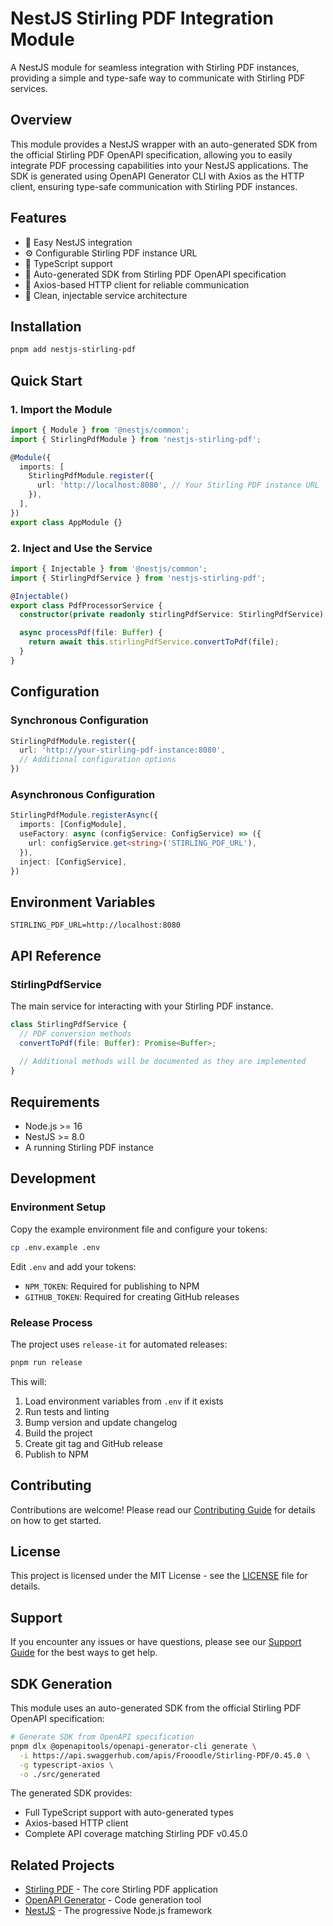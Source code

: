# NestJS Stirling PDF Integration Module

A NestJS module for seamless integration with Stirling PDF instances, providing a simple and type-safe way to communicate with Stirling PDF services.

## Overview

This module provides a NestJS wrapper with an auto-generated SDK from the official Stirling PDF OpenAPI specification, allowing you to easily integrate PDF processing capabilities into your NestJS applications. The SDK is generated using OpenAPI Generator CLI with Axios as the HTTP client, ensuring type-safe communication with Stirling PDF instances.

## Features

- 🚀 Easy NestJS integration
- ⚙️ Configurable Stirling PDF instance URL
- 📝 TypeScript support
- 🔧 Auto-generated SDK from Stirling PDF OpenAPI specification
- 📡 Axios-based HTTP client for reliable communication
- 🎯 Clean, injectable service architecture

## Installation

```bash
pnpm add nestjs-stirling-pdf
```

## Quick Start

### 1. Import the Module

```typescript
import { Module } from '@nestjs/common';
import { StirlingPdfModule } from 'nestjs-stirling-pdf';

@Module({
  imports: [
    StirlingPdfModule.register({
      url: 'http://localhost:8080', // Your Stirling PDF instance URL
    }),
  ],
})
export class AppModule {}
```

### 2. Inject and Use the Service

```typescript
import { Injectable } from '@nestjs/common';
import { StirlingPdfService } from 'nestjs-stirling-pdf';

@Injectable()
export class PdfProcessorService {
  constructor(private readonly stirlingPdfService: StirlingPdfService) {}

  async processPdf(file: Buffer) {
    return await this.stirlingPdfService.convertToPdf(file);
  }
}
```

## Configuration

### Synchronous Configuration

```typescript
StirlingPdfModule.register({
  url: 'http://your-stirling-pdf-instance:8080',
  // Additional configuration options
})
```

### Asynchronous Configuration

```typescript
StirlingPdfModule.registerAsync({
  imports: [ConfigModule],
  useFactory: async (configService: ConfigService) => ({
    url: configService.get<string>('STIRLING_PDF_URL'),
  }),
  inject: [ConfigService],
})
```

## Environment Variables

```env
STIRLING_PDF_URL=http://localhost:8080
```

## API Reference

### StirlingPdfService

The main service for interacting with your Stirling PDF instance.

```typescript
class StirlingPdfService {
  // PDF conversion methods
  convertToPdf(file: Buffer): Promise<Buffer>;
  
  // Additional methods will be documented as they are implemented
}
```

## Requirements

- Node.js >= 16
- NestJS >= 8.0
- A running Stirling PDF instance

## Development

### Environment Setup

Copy the example environment file and configure your tokens:

```bash
cp .env.example .env
```

Edit `.env` and add your tokens:
- `NPM_TOKEN`: Required for publishing to NPM
- `GITHUB_TOKEN`: Required for creating GitHub releases

### Release Process

The project uses `release-it` for automated releases:

```bash
pnpm run release
```

This will:
1. Load environment variables from `.env` if it exists
2. Run tests and linting
3. Bump version and update changelog
4. Build the project
5. Create git tag and GitHub release
6. Publish to NPM

## Contributing

Contributions are welcome! Please read our [Contributing Guide](CONTRIBUTING.md) for details on how to get started.

## License

This project is licensed under the MIT License - see the [LICENSE](LICENSE) file for details.

## Support

If you encounter any issues or have questions, please see our [Support Guide](SUPPORT.md) for the best ways to get help.

## SDK Generation

This module uses an auto-generated SDK from the official Stirling PDF OpenAPI specification:

```bash
# Generate SDK from OpenAPI specification
pnpm dlx @openapitools/openapi-generator-cli generate \
  -i https://api.swaggerhub.com/apis/Frooodle/Stirling-PDF/0.45.0 \
  -g typescript-axios \
  -o ./src/generated
```

The generated SDK provides:
- Full TypeScript support with auto-generated types
- Axios-based HTTP client
- Complete API coverage matching Stirling PDF v0.45.0

## Related Projects

- [Stirling PDF](https://github.com/Frooodle/Stirling-PDF) - The core Stirling PDF application
- [OpenAPI Generator](https://github.com/OpenAPITools/openapi-generator) - Code generation tool
- [NestJS](https://nestjs.com/) - The progressive Node.js framework